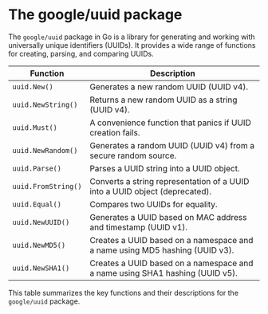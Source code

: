 # The google/uuid package

The `google/uuid` package in Go is a library for generating and working with universally unique identifiers (UUIDs). It provides a wide range of functions for creating, parsing, and comparing UUIDs.

| **Function**        | **Description**                                                              |
| ------------------- | ---------------------------------------------------------------------------- |
| `uuid.New()`        | Generates a new random UUID (UUID v4).                                       |
| `uuid.NewString()`  | Returns a new random UUID as a string (UUID v4).                             |
| `uuid.Must()`       | A convenience function that panics if UUID creation fails.                   |
| `uuid.NewRandom()`  | Generates a random UUID (UUID v4) from a secure random source.               |
| `uuid.Parse()`      | Parses a UUID string into a UUID object.                                     |
| `uuid.FromString()` | Converts a string representation of a UUID into a UUID object (deprecated).  |
| `uuid.Equal()`      | Compares two UUIDs for equality.                                             |
| `uuid.NewUUID()`    | Generates a UUID based on MAC address and timestamp (UUID v1).               |
| `uuid.NewMD5()`     | Creates a UUID based on a namespace and a name using MD5 hashing (UUID v3).  |
| `uuid.NewSHA1()`    | Creates a UUID based on a namespace and a name using SHA1 hashing (UUID v5). |

This table summarizes the key functions and their descriptions for the `google/uuid` package.
